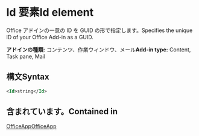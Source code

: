 # <a name="id-element"></a><span data-ttu-id="70368-101">Id 要素</span><span class="sxs-lookup"><span data-stu-id="70368-101">Id element</span></span>

<span data-ttu-id="70368-102">Office アドインの一意の ID を GUID の形で指定します。</span><span class="sxs-lookup"><span data-stu-id="70368-102">Specifies the unique ID of your Office Add-in as a GUID.</span></span>

<span data-ttu-id="70368-103">**アドインの種類:** コンテンツ、作業ウィンドウ、メール</span><span class="sxs-lookup"><span data-stu-id="70368-103">**Add-in type:** Content, Task pane, Mail</span></span>

## <a name="syntax"></a><span data-ttu-id="70368-104">構文</span><span class="sxs-lookup"><span data-stu-id="70368-104">Syntax</span></span>

```XML
<Id>string</Id>
```

## <a name="contained-in"></a><span data-ttu-id="70368-105">含まれています。</span><span class="sxs-lookup"><span data-stu-id="70368-105">Contained in</span></span>

[<span data-ttu-id="70368-106">OfficeApp</span><span class="sxs-lookup"><span data-stu-id="70368-106">OfficeApp</span></span>](officeapp.md)

